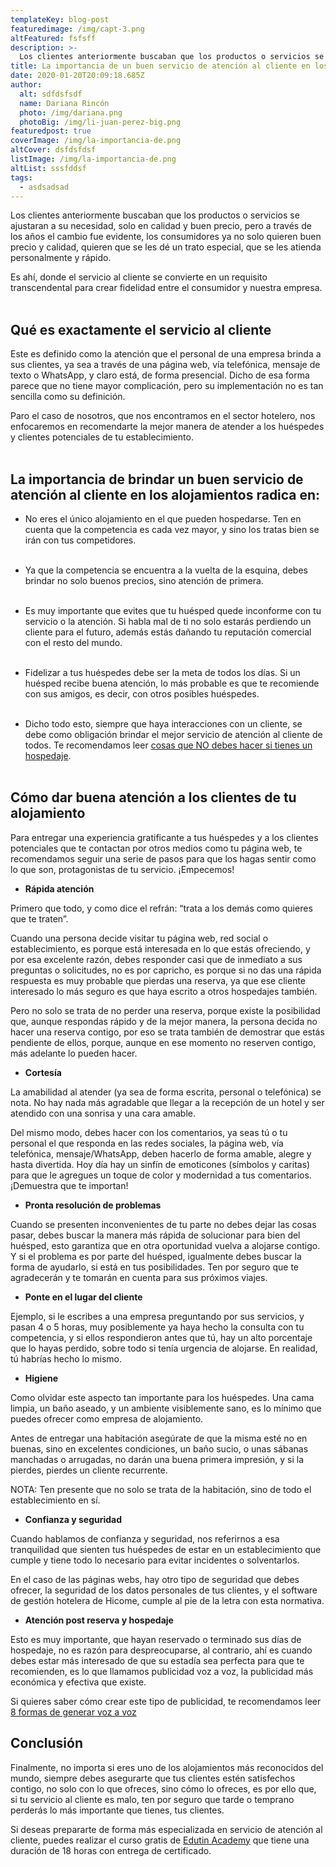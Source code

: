 ```yaml
---
templateKey: blog-post
featuredimage: /img/capt-3.png
altFeatured: fsfsff
description: >-
  Los clientes anteriormente buscaban que los productos o servicios se ajustaran a su necesidad, solo en calidad y buen precio, pero a través de los años el cambio fue evidente, los consumidores ya no solo quieren buen precio y calidad, quieren que se les dé un trato especial, que se les atienda personalmente y  ... 
title: La importancia de un buen servicio de atención al cliente en los hoteles
date: 2020-01-20T20:09:18.685Z
author:
  alt: sdfdsfsdf
  name: Dariana Rincón
  photo: /img/dariana.png
  photoBig: /img/li-juan-perez-big.png
featuredpost: true
coverImage: /img/la-importancia-de.png
altCover: dsfdsfdsf
listImage: /img/la-importancia-de.png
altList: sssfddsf
tags:
  - asdsadsad
---
```

Los clientes anteriormente buscaban que los productos o servicios se ajustaran a su necesidad, solo en calidad y buen precio, pero a través de los años el cambio fue evidente, los consumidores ya no solo quieren buen precio y calidad, quieren que se les dé un trato especial, que se les atienda personalmente y rápido.

Es ahí, donde el servicio al cliente se convierte en un requisito transcendental para crear fidelidad entre el consumidor y nuestra empresa.<br/><br/>

## **Qué es exactamente el servicio al cliente**

Este es definido como la atención que el personal de una empresa brinda a sus clientes, ya sea a través de una página web, vía telefónica, mensaje de texto o WhatsApp, y claro está, de forma presencial. Dicho de esa forma parece que no tiene mayor complicación, pero su implementación no es tan sencilla como su definición. 

Paro el caso de nosotros, que nos encontramos en el sector hotelero, nos enfocaremos en recomendarte la mejor manera de atender a los huéspedes y clientes potenciales de tu establecimiento.<br/><br/>

## **La importancia de brindar un buen servicio de atención al cliente en los alojamientos radica en:**<br/>

* No eres el único alojamiento en el que pueden hospedarse. Ten en cuenta que la competencia es cada vez mayor, y sino los tratas bien se irán con tus competidores.<br/><br/>

* Ya que la competencia se encuentra a la vuelta de la esquina, debes brindar no solo buenos precios, sino atención de primera.<br/><br/>

* Es muy importante que evites que tu huésped quede inconforme con tu servicio o la atención. Si habla mal de ti no solo estarás perdiendo un cliente para el futuro, además estás dañando tu reputación comercial con el resto del mundo.<br/><br/>

* Fidelizar a tus huéspedes debe ser la meta de todos los días. Si un huésped recibe buena atención, lo más probable es que te recomiende con sus amigos, es decir, con otros posibles huéspedes.<br/><br/>

* Dicho todo esto, siempre que haya interacciones con un cliente, se debe como obligación brindar el mejor servicio de atención al cliente de todos. Te recomendamos leer <a href="/blog/cosas-que-no-debes-hacer-si-tienes-un-hospedaje/">cosas que NO debes hacer si tienes un hospedaje</a>.<br/><br/>

## **Cómo dar buena atención a los clientes de tu alojamiento**

Para entregar una experiencia gratificante a tus huéspedes y a los clientes potenciales que te contactan por otros medios como tu página web, te recomendamos seguir una serie de pasos para que los hagas sentir como lo que son, protagonistas de tu servicio. ¡Empecemos!

* **Rápida atención**

Primero que todo, y como dice el refrán: “trata a los demás como quieres que te traten”.

Cuando una persona decide visitar tu página web, red social o establecimiento, es porque está interesada en lo que estás ofreciendo, y por esa excelente razón, debes responder casi que de inmediato a sus preguntas o solicitudes, no es por capricho, es porque si no das una rápida respuesta es muy probable que pierdas una reserva, ya que ese cliente interesado lo más seguro es que haya escrito a otros hospedajes también.

Pero no solo se trata de no perder una reserva, porque existe la posibilidad que, aunque respondas rápido y de la mejor manera, la persona decida no hacer una reserva contigo, por eso se trata también de demostrar que estás pendiente de ellos, porque, aunque en ese momento no reserven contigo, más adelante lo pueden hacer.

* **Cortesía**

La amabilidad al atender (ya sea de forma escrita, personal o telefónica) se nota. No hay nada más agradable que llegar a la recepción de un hotel y ser atendido con una sonrisa y una cara amable. 

Del mismo modo, debes hacer con los comentarios, ya seas tú o tu personal el que responda en las redes sociales, la página web, vía telefónica, mensaje/WhatsApp, deben hacerlo de forma amable, alegre y hasta divertida. Hoy día hay un sinfín de emoticones (símbolos y caritas) para que le agregues un toque de color y modernidad a tus comentarios. ¡Demuestra que te importan!

* **Pronta resolución de problemas**

Cuando se presenten inconvenientes de tu parte no debes dejar las cosas pasar, debes buscar la manera más rápida de solucionar para bien del huésped, esto garantiza que en otra oportunidad vuelva a alojarse contigo. Y si el problema es por parte del huésped, igualmente debes buscar la forma de ayudarlo, si está en tus posibilidades. Ten por seguro que te agradecerán y te tomarán en cuenta para sus próximos viajes. 

* **Ponte en el lugar del cliente**

Ejemplo, si le escribes a una empresa preguntando por sus servicios, y pasan 4 o 5 horas, muy posiblemente ya haya hecho la consulta con tu competencia, y si ellos respondieron antes que tú, hay un alto porcentaje que lo hayas perdido, sobre todo si tenía urgencia de alojarse. En realidad, tú habrías hecho lo mismo.

* **Higiene**

Como olvidar este aspecto tan importante para los huéspedes. Una cama limpia, un baño aseado, y un ambiente visiblemente sano, es lo mínimo que puedes ofrecer como empresa de alojamiento.

Antes de entregar una habitación asegúrate de que la misma esté no en buenas, sino en excelentes condiciones, un baño sucio, o unas sábanas manchadas o arrugadas, no darán una buena primera impresión, y si la pierdes, pierdes un cliente recurrente. 

NOTA: Ten presente que no solo se trata de la habitación, sino de todo el establecimiento en sí.

* **Confianza y seguridad**

Cuando hablamos de confianza y seguridad, nos referirnos a esa tranquilidad que sienten tus huéspedes de estar en un establecimiento que cumple y tiene todo lo necesario para evitar incidentes o solventarlos.

En el caso de las páginas webs, hay otro tipo de seguridad que debes ofrecer, la seguridad de los datos personales de tus clientes, y el software de gestión hotelera de Hicome, cumple al pie de la letra con esta normativa.

* **Atención post reserva y hospedaje**

Esto es muy importante, que hayan reservado o terminado sus días de hospedaje, no es razón para despreocuparse, al contrario, ahí es cuando debes estar más interesado de que su estadía sea perfecta para que te recomienden, es lo que llamamos publicidad voz a voz, la publicidad más económica y efectiva que existe. 

Si quieres saber cómo crear este tipo de publicidad, te recomendamos leer <a href="https://bienpensado.com/formas-de-generar-voz-a-voz/" target="_blank">8 formas de generar voz a voz</a>


## **Conclusión**

Finalmente, no importa si eres uno de los alojamientos más reconocidos del mundo, siempre debes asegurarte que tus clientes estén satisfechos contigo, no solo con lo que ofreces, sino cómo lo ofreces, es por ello que, si tu servicio al cliente es malo, ten por seguro que tarde o temprano perderás lo más importante que tienes, tus clientes. 

Si deseas prepararte de forma más especializada en servicio de atención al cliente, puedes realizar el curso gratis de <a href="https://edutin.com/curso-de-atencion-al-cliente-4261" target="_blank">Edutin Academy</a> que tiene una duración de 18 horas con entrega de certificado.
